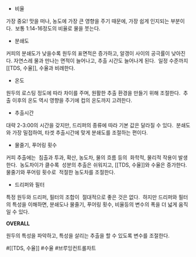 
- 비율

가장 중요!
맛을 떠나, 농도에 가장 큰 영향을 주기 때문에,
가장 쉽게 인지되는 부분이다. 
보통 1:14-16정도의 비율로 물을 붓는다. 

- 분쇄도

커피의 분쇄도가 낮을수록
원두의 표면적은 증가하고,
알갱이 사이의 공극률이 낮아진다.
자연스레 물과 만나는 면적이 늘어나고,
추출 시간도 늘어나게 된다. 
일정 수준까지 [[TDS, 수율]], 수율과 비례한다. 

- 온도

원두의 로스팅 정도에 따라 차이를 주며,
원활한 추출 환경을 만들기 위해 조절한다. 
추출 이후의 온도 역시 영향을 주기에
컵의 온도까지 고려한다. 

- 추출시간

대략 2-3:00의 시간을 갖지만,
드리퍼의 종류에 따라 기본 값은 달라질 수 있다. 
분쇄도와 가장 밀접하여,
타겟 추출시간에 맞게 분쇄도를 조절하는 편이다. 
  
- 물줄기, 푸어링 횟수

커피 추출에는 
침출과 투과, 확산, 농도차, 물의 흐름 등의 
화학적, 물리적 작용이 발생한다. 
농도차이가 클수록 
성분의 추출은 쉬워지고,
[[TDS, 수율]]와 수율은 증가한다. 
물줄기와 푸어링 횟수로 
적절한 농도차를 조절한다. 

- 드리퍼와 필터

특정 원두와 드리퍼, 필터의 조합이 
절대적으로 좋은 것은 없다. 
하지만 드리퍼와 필터의 특성을 이해하면,
분쇄도나 물줄기, 푸어링 횟수, 비율등의
변수의 폭을 더 넓게 움직일 수 있다. 

**OVERALL**

원두의 특성을 파악하고,
특성을 살리는 추출을 할 수 있도록 변수를 조절한다.

#[[TDS, 수율]]
#수율
#브루잉컨트롤차트 